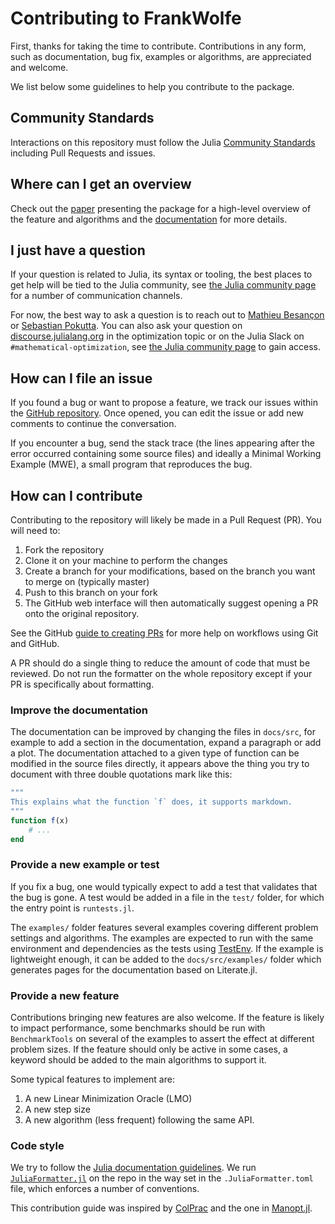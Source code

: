 # Contributing to FrankWolfe

First, thanks for taking the time to contribute.
Contributions in any form, such as documentation, bug fix, examples or algorithms, are appreciated and welcome.

We list below some guidelines to help you contribute to the package.

## Community Standards

Interactions on this repository must follow the Julia [Community Standards](https://julialang.org/community/standards/) including Pull Requests and issues.

## Where can I get an overview

Check out the [paper](https://arxiv.org/abs/2104.06675) presenting the package
for a high-level overview of the feature and algorithms and
the [documentation](https://zib-iol.github.io/FrankWolfe.jl/dev/) for more details.

## I just have a question

If your question is related to Julia, its syntax or tooling, the best places to get help will be tied to the Julia community,
see [the Julia community page](https://julialang.org/community/) for a number of communication channels.

For now, the best way to ask a question is to reach out to [Mathieu Besançon](https://github/matbesancon) or [Sebastian Pokutta](https://github.com/pokutta).
You can also ask your question on [discourse.julialang.org](https://discourse.julialang.org) in the optimization topic or on the Julia Slack
on `#mathematical-optimization`, see [the Julia community page](https://julialang.org/community/) to gain access.

## How can I file an issue

If you found a bug or want to propose a feature, we track our issues within the [GitHub repository](https://github.com/ZIB-IOL/FrankWolfe.jl/issues).
Once opened, you can edit the issue or add new comments to continue the conversation.

If you encounter a bug, send the stack trace (the lines appearing after the error occurred containing some source files)
and ideally a Minimal Working Example (MWE), a small program that reproduces the bug.

## How can I contribute

Contributing to the repository will likely be made in a Pull Request (PR).
You will need to:
1. Fork the repository
2. Clone it on your machine to perform the changes
3. Create a branch for your modifications, based on the branch you want to merge on (typically master)
4. Push to this branch on your fork
5. The GitHub web interface will then automatically suggest opening a PR onto the original repository.

See the GitHub [guide to creating PRs](https://docs.github.com/en/pull-requests/collaborating-with-pull-requests/proposing-changes-to-your-work-with-pull-requests/creating-a-pull-request) for more help on workflows using Git and GitHub.

A PR should do a single thing to reduce the amount of code that must be reviewed.
Do not run the formatter on the whole repository except if your PR is specifically about formatting.

### Improve the documentation

The documentation can be improved by changing the files in `docs/src`,
for example to add a section in the documentation, expand a paragraph or add a plot.
The documentation attached to a given type of function can be modified in the source files directly, it appears above the thing you try to document
with three double quotations mark like this:
```julia
"""
This explains what the function `f` does, it supports markdown.
"""
function f(x)
    # ...
end
```

### Provide a new example or test

If you fix a bug, one would typically expect to add a test that validates that the bug is gone.
A test would be added in a file in the `test/` folder, for which the entry point is `runtests.jl`.

The `examples/` folder features several examples covering different problem settings and algorithms.
The examples are expected to run with the same environment and dependencies as the tests using
[TestEnv](https://github.com/JuliaTesting/TestEnv.jl).
If the example is lightweight enough, it can be added to the `docs/src/examples/` folder which generates
pages for the documentation based on Literate.jl.

### Provide a new feature

Contributions bringing new features are also welcome.
If the feature is likely to impact performance, some benchmarks should be run with `BenchmarkTools` on several
of the examples to assert the effect at different problem sizes.
If the feature should only be active in some cases, a keyword should be added to the main algorithms to support it.

Some typical features to implement are:
1. A new Linear Minimization Oracle (LMO)
2. A new step size
3. A new algorithm (less frequent) following the same API.

### Code style

We try to follow the [Julia documentation guidelines](https://docs.julialang.org/en/v1/manual/documentation/).
We run [`JuliaFormatter.jl`](https://github.com/domluna/JuliaFormatter.jl) on the repo in the way set in the `.JuliaFormatter.toml` file, which enforces a number of conventions.

This contribution guide was inspired by [ColPrac](https://github.com/SciML/ColPrac) and the one in [Manopt.jl](https://github.com/JuliaManifolds/Manopt.jl).
